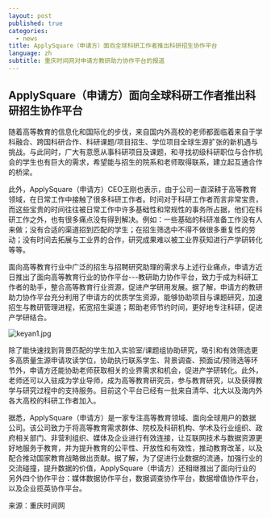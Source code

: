 ```yaml
---
layout: post
published: true
categories:
  - news
title: ApplySquare（申请方）面向全球科研工作者推出科研招生协作平台
language: zh
subtitle: 重庆时间网对申请方教研助力协作平台的报道
---
```

## ApplySquare（申请方）面向全球科研工作者推出科研招生协作平台

随着高等教育的信息化和国际化的步伐，来自国内外高校的老师都面临着来自于学科融合、跨国科研合作、科研课题/项目招生、学位项目全球生源扩张的新机遇与挑战。与此同时，广大有意愿从事科研项目及课题，和寻找初级科研职位与合作机会的学生也有巨大的需求，希望能与招生的院系和老师取得联系，建立起互通合作的桥梁。 

此外，ApplySquare（申请方）CEO王刚也表示，由于公司一直深耕于高等教育领域，在日常工作中接触了很多科研工作者。时间对于科研工作者而言非常宝贵，而这些宝贵的时间往往被日常工作中许多基础性和常规性的事务所占据，他们在科研工作之外，也有很多痛点没有得到解决。例如：一些基础的科研准备工作没有人来做；没有合适的渠道招到匹配的学生；在招生筛选中不得不做很多重复性的劳动；没有时间去拓展与工业界的合作，研究成果难以被工业界获知进行产学研转化等等。 

面向高等教育行业中广泛的招生与招聘研究助理的需求与上述行业痛点，申请方近日推出了面向高等教育行业的协作平台---教研助力协作平台，致力于成为科研工作者的助手，整合高等教育行业资源，促进产学研用发展。据了解，申请方的教研助力协作平台充分利用了申请方的优质学生资源，能够协助项目与课题研究，加速招生与教研管理进程，拓宽招生渠道；帮助老师节约时间，更好地专注科研，促进产学研结合。 

![keyan1.jpg]({{site.baseurl}}/image/keyan1.jpg)



除了能快速找到背景匹配的学生加入实验室/课题组协助研究，吸引和有效筛选更多高质量生源申请攻读学位，协助执行联系学生、背景调查、预面试/预筛选等环节外，申请方还能协助老师获取相关的业界需求和机会，促进产学研转化。此外，老师还可以入驻成为学业导师，成为高等教育研究员，参与教育研究，以及获得教学与研究过程中的支持服务。目前这个平台已经有一批来自清华、北大以及海内外各大高校的科研工作者加入。 


据悉，ApplySquare（申请方）是一家专注高等教育领域、面向全球用户的数据公司。该公司致力于将高等教育需求群体、院校及科研机构、学术及行业组织、政府相关部门、非营利组织、媒体及企业进行有效连接，让互联网技术与数据资源更好地服务于教育，并为提升教育的公平性、开放性和有效性，推动教育改革，以及配合推动国家教育战略做出贡献。据了解，为了促进行业数据的流通，加强行业的交流碰撞，提升数据的价值，ApplySquare（申请方）还相继推出了面向行业的另外四个协作平台：媒体数据协作平台，数据调查协作平台，数据增值协作平台，以及企业揽英协作平台。

来源：重庆时间网
